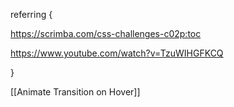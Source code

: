 
referring {

https://scrimba.com/css-challenges-c02p:toc

https://www.youtube.com/watch?v=TzuWIHGFKCQ

}



[[Animate Transition on Hover]]
